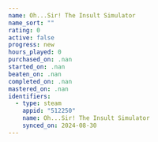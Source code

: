 ```yaml
---
name: Oh...Sir! The Insult Simulator
name_sort: ""
rating: 0
active: false
progress: new
hours_played: 0
purchased_on: .nan
started_on: .nan
beaten_on: .nan
completed_on: .nan
mastered_on: .nan
identifiers:
  - type: steam
    appid: "512250"
    name: Oh...Sir! The Insult Simulator
    synced_on: 2024-08-30
---
```

